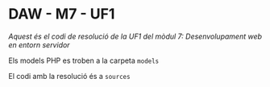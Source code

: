# DAW - M7 - UF1

*Aquest és el codi de resolució de la UF1 del mòdul 7: Desenvolupament web en entorn servidor*

Els models PHP es troben a la carpeta `models`

El codi amb la resolució és a `sources`

